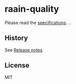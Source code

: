 # raain-quality

Please read the [specifications](./specs).
..
## History

See [Release notes](./RELEASE.md).

## License
MIT
